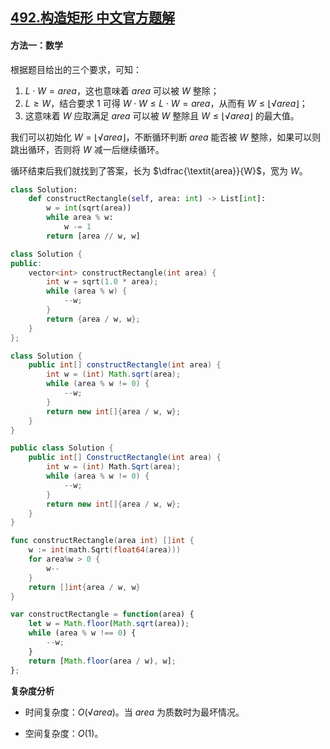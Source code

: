 ## [492.构造矩形 中文官方题解](https://leetcode.cn/problems/construct-the-rectangle/solutions/100000/gou-zao-ju-xing-by-leetcode-solution-dest)

#### 方法一：数学

根据题目给出的三个要求，可知：

1. $L\cdot W=\textit{area}$，这也意味着 $\textit{area}$ 可以被 $W$ 整除；
2. $L\ge W$，结合要求 $1$ 可得 $W\cdot W\le L\cdot W=\textit{area}$，从而有 $W\le\lfloor\sqrt\textit{area}\rfloor$；
3. 这意味着 $W$ 应取满足 $\textit{area}$ 可以被 $W$ 整除且 $W\le\lfloor\sqrt\textit{area}\rfloor$ 的最大值。

我们可以初始化 $W=\lfloor\sqrt\textit{area}\rfloor$，不断循环判断 $\textit{area}$ 能否被 $W$ 整除，如果可以则跳出循环，否则将 $W$ 减一后继续循环。

循环结束后我们就找到了答案，长为 $\dfrac{\textit{area}}{W}$，宽为 $W$。

```Python [sol1-Python3]
class Solution:
    def constructRectangle(self, area: int) -> List[int]:
        w = int(sqrt(area))
        while area % w:
            w -= 1
        return [area // w, w]
```

```C++ [sol1-C++]
class Solution {
public:
    vector<int> constructRectangle(int area) {
        int w = sqrt(1.0 * area);
        while (area % w) {
            --w;
        }
        return {area / w, w};
    }
};
```

```Java [sol1-Java]
class Solution {
    public int[] constructRectangle(int area) {
        int w = (int) Math.sqrt(area);
        while (area % w != 0) {
            --w;
        }
        return new int[]{area / w, w};
    }
}
```

```C# [sol1-C#]
public class Solution {
    public int[] ConstructRectangle(int area) {
        int w = (int) Math.Sqrt(area);
        while (area % w != 0) {
            --w;
        }
        return new int[]{area / w, w};
    }
}
```

```go [sol1-Golang]
func constructRectangle(area int) []int {
    w := int(math.Sqrt(float64(area)))
    for area%w > 0 {
        w--
    }
    return []int{area / w, w}
}
```

```JavaScript [sol1-JavaScript]
var constructRectangle = function(area) {
    let w = Math.floor(Math.sqrt(area));
    while (area % w !== 0) {
        --w;
    }
    return [Math.floor(area / w), w];
};
```

**复杂度分析**

- 时间复杂度：$O(\sqrt\textit{area})$。当 $\textit{area}$ 为质数时为最坏情况。

- 空间复杂度：$O(1)$。